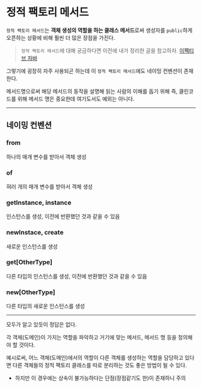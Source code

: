 # 정적 팩토리 메서드

`정적 팩토리 메서드`는 **객체 생성의 역할을 하는 클래스 메서드**로써 생성자를 `public`하게 오픈하는 상황에 비해 훨씬 더 많은 장점을 가진다.

> `정적 팩토리 메서드`에 대해 궁금하다면 이전에 내가 정리한 글을 참고하자. [이펙티브 자바](https://github.com/MinChul-Son/Book-for-Developer/blob/main/Effective%20Java%203E/Ch02/Item1.md)

그렇기에 굉장히 자주 사용되곤 하는데 이 `정적 팩토리 메서드`에도 네이밍 컨벤션이 존재한다.

메서드명으로써 해당 메서드의 동작을 설명해 읽는 사람의 이해를 돕기 위해 즉, 클린코드를 위해 메서드 명은 중요한데 여기도서도 예외는 아니다.

---

## 네이밍 컨벤션
### from
하나의 매개 변수를 받아서 객체 생성

### of
혀러 개의 매개 변수를 받아서 객체 생성

### getInstance, instance
인스턴스를 생성, 이전에 반환했던 것과 같을 수 있음

### newInstace, create
새로운 인스턴스를 생성

### get[OtherType]
다른 타입의 인스턴스를 생성, 이전에 반환했던 것과 같을 수 있음

### new[OtherType]
다른 타입의 새로운 인스턴스를 생성

---

모두가 알고 있듯이 정답은 없다.

각 객체(도메인)이 가지는 역할을 파악하고 거기에 맞는 메서드, 메서드 명 등을 정의해야 할 것이다.

예시로써, 어느 객체(도메인)에서의 역할이 다른 객체를 생성하는 역할을 담당하고 있다면 다른 객체들의 정적 팩토리 클래스를 따로 분리하는 것도 좋은 방법이 될 수 있다.
- 하지만 이 경우에는 상속이 불가능하다는 단점(장점같기도 한)이 존재하니 주의
